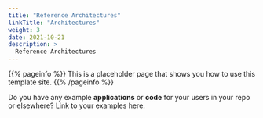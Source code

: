 ```yaml
---
title: "Reference Architectures"
linkTitle: "Architectures"
weight: 3
date: 2021-10-21
description: >
  Reference Architectures
---
```


{{% pageinfo %}}
This is a placeholder page that shows you how to use this template site.
{{% /pageinfo %}}

Do you have any example **applications** or **code** for your users in your repo or elsewhere? Link to your examples here.



